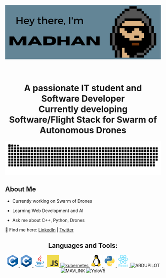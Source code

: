  <img src="https://github.com/codemadhan/codemadhan/blob/main/resources/madhan.png"/>
<br><br><br>










<h1 align="center">A passionate IT student and Software Developer <br>Currently developing Software/Flight Stack for Swarm of Autonomous Drones </h1>

<div align="center">
  <img  src="https://github.com/codemadhan/codemadhan/blob/main/resources/grid-snake.svg"
       alt="snake" /></a>
</div>

<h2>About Me</h2>

-  Currently working on Swarm of Drones

-  Learning Web Development and AI
  
-  Ask me about C++, Python, Drones
  
🔗 Find me here: [LinkedIn](https://www.linkedin.com/in/madhan-b-ba767522a) | [Twitter](https://www.twitter.com/yourhandle)


<h2 align="center"> Languages and Tools: </h2>
<p align="center"><a href="https://www.cprogramming.com/" target="_blank" rel="noreferrer"> <img src="https://raw.githubusercontent.com/devicons/devicon/master/icons/c/c-original.svg" alt="c" width="40" height="40"/> </a> <a href="https://www.w3schools.com/cpp/" target="_blank" rel="noreferrer"> <img src="https://raw.githubusercontent.com/devicons/devicon/master/icons/cplusplus/cplusplus-original.svg" alt="cplusplus" width="40" height="40"/> </a> <a href="https://www.java.com" target="_blank" rel="noreferrer"> <img src="https://raw.githubusercontent.com/devicons/devicon/master/icons/java/java-original.svg" alt="java" width="40" height="40"/> </a> <a href="https://developer.mozilla.org/en-US/docs/Web/JavaScript" target="_blank"> <img src="https://raw.githubusercontent.com/devicons/devicon/master/icons/javascript/javascript-original.svg" alt="javascript" width="40" height="40"/> </a> <a href="https://kubernetes.io" target="_blank"> <img src="https://www.vectorlogo.zone/logos/kubernetes/kubernetes-icon.svg" alt="kubernetes" width="40" height="40"/> </a> <a href="https://www.linux.org/" target="_blank"> <img src="https://raw.githubusercontent.com/devicons/devicon/master/icons/linux/linux-original.svg" alt="linux" width="40" height="40"/> </a>  </a>  <a href="https://www.python.org" target="_blank"> <img src="https://raw.githubusercontent.com/devicons/devicon/master/icons/python/python-original.svg" alt="python" width="40" height="40"/> </a>  <a href="https://reactjs.org/" target="_blank"> <img src="https://raw.githubusercontent.com/devicons/devicon/master/icons/react/react-original-wordmark.svg" alt="react" width="40" height="40"/> </a> <img src="https://ardupilot.org/images/ArduPilot-Motto.png" alt="ARDUPILOT" width="120" height="40"/> <img src="https://avatars.githubusercontent.com/u/961247?s=280&v=4" alt="MAVLINK" width="40" height="40"/> <img src="https://storage.googleapis.com/wandb-production.appspot.com/wandb-public-images/3hql0qh3b7.png" alt="YoloV5" width="60" height="40"/> </p>





<!---
codemadhan/codemadhan is a ✨ special ✨ repository because its `README.md` (this file) appears on your GitHub profile.
You can click the Preview link to take a look at your changes.
--->
